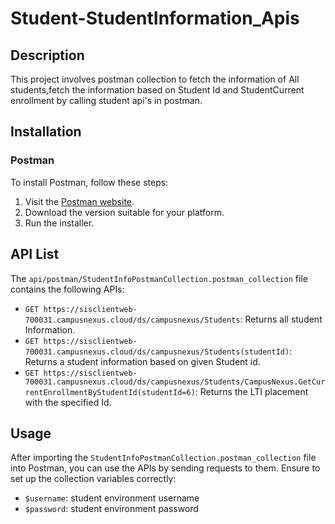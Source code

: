# Student-StudentInformation_Apis

## Description

This project involves postman collection to fetch the information of  All students,fetch the information based on Student Id and StudentCurrent enrollment by calling student api's in postman.

## Installation

### Postman

To install Postman, follow these steps:

1. Visit the [Postman website](https://www.postman.com/downloads/).
2. Download the version suitable for your platform.
3. Run the installer.

## API List

The `api/postman/StudentInfoPostmanCollection.postman_collection` file contains the following APIs:

- `GET https://sisclientweb-700031.campusnexus.cloud/ds/campusnexus/Students`: Returns all student Information.
- `GET https://sisclientweb-700031.campusnexus.cloud/ds/campusnexus/Students(studentId)`: Returns a student information based on given Student id.
- `GET https://sisclientweb-700031.campusnexus.cloud/ds/campusnexus/Students/CampusNexus.GetCurrentEnrollmentByStudentId(studentId=6)`: Returns the LTI placement with the   specified Id.

## Usage

After importing the `StudentInfoPostmanCollection.postman_collection` file into Postman, you can use the APIs by sending requests to them. Ensure to set up the collection variables correctly:

- `$username`: student environment username
- `$password`: student environment password
